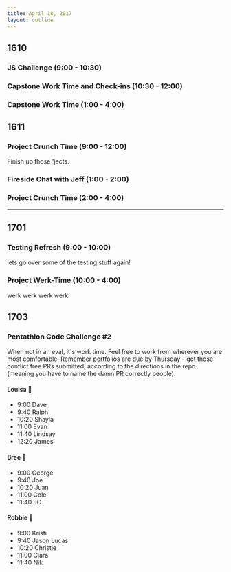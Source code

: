 ```yaml
---
title: April 18, 2017
layout: outline
---
```


## 1610

### JS Challenge (9:00 - 10:30)

### Capstone Work Time and Check-ins (10:30 - 12:00)

### Capstone Work Time (1:00 - 4:00)

## 1611

### Project Crunch Time (9:00 - 12:00)
Finish up those 'jects.

### Fireside Chat with Jeff (1:00 - 2:00)  

### Project Crunch Time (2:00 - 4:00)

-----------------------------------------------

## 1701

### Testing Refresh (9:00 - 10:00)

lets go over some of the testing stuff again!

### Project Werk-Time (10:00 - 4:00)

werk werk werk werk

## 1703

### Pentathlon Code Challenge #2
When not in an eval, it's work time. Feel free to work from wherever you are most comfortable. Remember portfolios are due by Thursday - get those conflict free PRs submitted, according to the directions in the repo (meaning you have to name the damn PR correctly people).

#### Louisa :hear_no_evil:

- 9:00 Dave
- 9:40 Ralph
- 10:20 Shayla
- 11:00 Evan
- 11:40 Lindsay
- 12:20 James

#### Bree :see_no_evil:

- 9:00 George
- 9:40 Joe
- 10:20 Juan
- 11:00 Cole
- 11:40 JC

#### Robbie :speak_no_evil:

- 9:00 Kristi
- 9:40 Jason Lucas
- 10:20 Christie
- 11:00 Ciara
- 11:40 Nik
